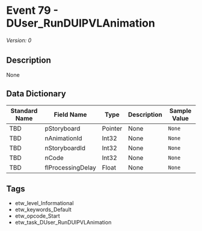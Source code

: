 # Event 79 - DUser_RunDUIPVLAnimation
###### Version: 0

## Description
None

## Data Dictionary
|Standard Name|Field Name|Type|Description|Sample Value|
|---|---|---|---|---|
|TBD|pStoryboard|Pointer|None|`None`|
|TBD|nAnimationId|Int32|None|`None`|
|TBD|nStoryboardId|Int32|None|`None`|
|TBD|nCode|Int32|None|`None`|
|TBD|flProcessingDelay|Float|None|`None`|

## Tags
* etw_level_Informational
* etw_keywords_Default
* etw_opcode_Start
* etw_task_DUser_RunDUIPVLAnimation